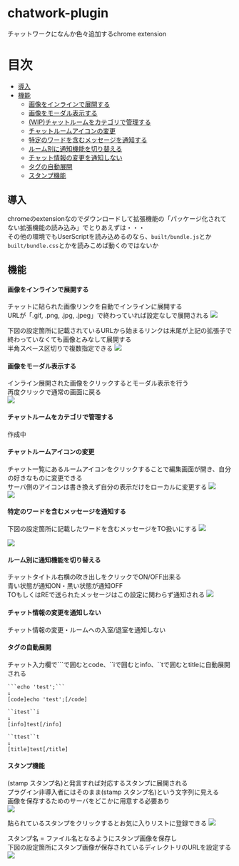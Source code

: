 # chatwork-plugin
チャットワークになんか色々追加するchrome extension

# 目次
- [導入](#導入)
- [機能](#機能)
  - [画像をインラインで展開する](#画像をインラインで展開する)
  - [画像をモーダル表示する](#画像をモーダル表示する)
  - [(WIP)チャットルームをカテゴリで管理する](#チャットルームをカテゴリで管理する)
  - [チャットルームアイコンの変更](#チャットルームアイコンの変更)
  - [特定のワードを含むメッセージを通知する](#特定のワードを含むメッセージを通知する)
  - [ルーム別に通知機能を切り替える](#ルーム別に通知機能を切り替える)
  - [チャット情報の変更を通知しない](#チャット情報の変更を通知しない)
  - [タグの自動展開](#タグの自動展開)
  - [スタンプ機能](#スタンプ機能)

## 導入
chromeのextensionなのでダウンロードして拡張機能の「パッケージ化されてない拡張機能の読み込み」でとりあえずは・・・  
その他の環境でもUserScriptを読み込めるのなら、``built/bundle.js``とか``built/bundle.css``とかを読みこめば動くのではないか

## 機能

#### 画像をインラインで展開する
チャットに貼られた画像リンクを自動でインラインに展開する  
URLが「.gif, .png, .jpg, .jpeg」で終わっていれば設定なしで展開される
![](./readme/inline-image.png)
  
下図の設定箇所に記載されているURLから始まるリンクは末尾が上記の拡張子で終わっていなくても画像とみなして展開する  
半角スペース区切りで複数指定できる
![](./readme/setting-image.png)

#### 画像をモーダル表示する
インライン展開された画像をクリックするとモーダル表示を行う  
再度クリックで通常の画面に戻る  
![](./readme/modal-image.png)

#### チャットルームをカテゴリで管理する
作成中

#### チャットルームアイコンの変更
チャット一覧にあるルームアイコンをクリックすることで編集画面が開き、自分の好きなものに変更できる  
サーバ側のアイコンは書き換えず自分の表示だけをローカルに変更する
![](./readme/change-icon.png)  
![](./readme/changed-icon.png)


#### 特定のワードを含むメッセージを通知する
下図の設定箇所に記載したワードを含むメッセージをTO扱いにする
![](./readme/setting-notify.png)

![](./readme/notify.png)

#### ルーム別に通知機能を切り替える
チャットタイトル右横の吹き出しをクリックでON/OFF出来る  
青い状態が通知ON・黒い状態が通知OFF  
TOもしくはREで送られたメッセージはこの設定に関わらず通知される
![](./readme/ignore.png)

#### チャット情報の変更を通知しない
チャット情報の変更・ルームへの入室/退室を通知しない

#### タグの自動展開
チャット入力欄で\`\`\`で囲むとcode、\`\`iで囲むとinfo、\`\`tで囲むとtitleに自動展開される
```
```echo 'test';```
↓
[code]echo 'test';[/code]

``itest``i
↓
[info]test[/info]

``ttest``t
↓
[title]test[/title]
```

#### スタンプ機能
(stamp スタンプ名)と発言すれば対応するスタンプに展開される  
プラグイン非導入者にはそのまま(stamp スタンプ名)という文字列に見える  
画像を保存するためのサーバをどこかに用意する必要あり  
![](./readme/stamp.png)

貼られているスタンプをクリックするとお気に入りリストに登録できる
![](./readme/stamp-list.png)

  
スタンプ名 = ファイル名となるようにスタンプ画像を保存し  
下図の設定箇所にスタンプ画像が保存されているディレクトリのURLを設定する
![](./readme/setting-stamp.png)

